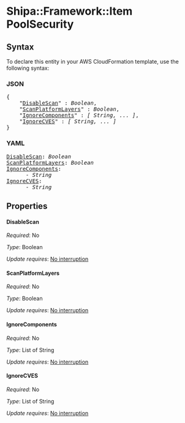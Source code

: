 # Shipa::Framework::Item PoolSecurity

## Syntax

To declare this entity in your AWS CloudFormation template, use the following syntax:

### JSON

<pre>
{
    "<a href="#disablescan" title="DisableScan">DisableScan</a>" : <i>Boolean</i>,
    "<a href="#scanplatformlayers" title="ScanPlatformLayers">ScanPlatformLayers</a>" : <i>Boolean</i>,
    "<a href="#ignorecomponents" title="IgnoreComponents">IgnoreComponents</a>" : <i>[ String, ... ]</i>,
    "<a href="#ignorecves" title="IgnoreCVES">IgnoreCVES</a>" : <i>[ String, ... ]</i>
}
</pre>

### YAML

<pre>
<a href="#disablescan" title="DisableScan">DisableScan</a>: <i>Boolean</i>
<a href="#scanplatformlayers" title="ScanPlatformLayers">ScanPlatformLayers</a>: <i>Boolean</i>
<a href="#ignorecomponents" title="IgnoreComponents">IgnoreComponents</a>: <i>
      - String</i>
<a href="#ignorecves" title="IgnoreCVES">IgnoreCVES</a>: <i>
      - String</i>
</pre>

## Properties

#### DisableScan

_Required_: No

_Type_: Boolean

_Update requires_: [No interruption](https://docs.aws.amazon.com/AWSCloudFormation/latest/UserGuide/using-cfn-updating-stacks-update-behaviors.html#update-no-interrupt)

#### ScanPlatformLayers

_Required_: No

_Type_: Boolean

_Update requires_: [No interruption](https://docs.aws.amazon.com/AWSCloudFormation/latest/UserGuide/using-cfn-updating-stacks-update-behaviors.html#update-no-interrupt)

#### IgnoreComponents

_Required_: No

_Type_: List of String

_Update requires_: [No interruption](https://docs.aws.amazon.com/AWSCloudFormation/latest/UserGuide/using-cfn-updating-stacks-update-behaviors.html#update-no-interrupt)

#### IgnoreCVES

_Required_: No

_Type_: List of String

_Update requires_: [No interruption](https://docs.aws.amazon.com/AWSCloudFormation/latest/UserGuide/using-cfn-updating-stacks-update-behaviors.html#update-no-interrupt)

